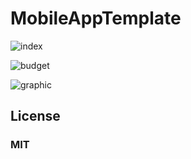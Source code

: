 ﻿# MobileAppTemplate

![index](https://user-images.githubusercontent.com/77547655/221920104-cb640052-96cc-46b3-8d24-365d64097401.png)

![budget](https://user-images.githubusercontent.com/77547655/221920172-e298c4bd-bd03-4bb2-8adc-9a4f42b0959e.png)

![graphic](https://user-images.githubusercontent.com/77547655/221920283-c42da564-b106-45c9-adfd-23d299ab6cd3.png)

## License
### MIT
